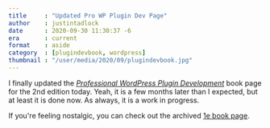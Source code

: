 ```yaml
---
title     : "Updated Pro WP Plugin Dev Page"
author    : justintadlock
date      : 2020-09-30 11:30:37 -6
era       : current
format    : aside
category  : [plugindevbook, wordpress]
thumbnail : "/user/media/2020/09/plugindevbook.jpg"
---
```


I finally updated the [_Professional WordPress Plugin Development_](/plugindevbook) book page for the 2nd edition today.  Yeah, it is a few months later than I expected, but at least it is done now.  As always, it is a work in progress.

If you're feeling nostalgic, you can check out the archived [1e book page](/plugindevbook/1e).
